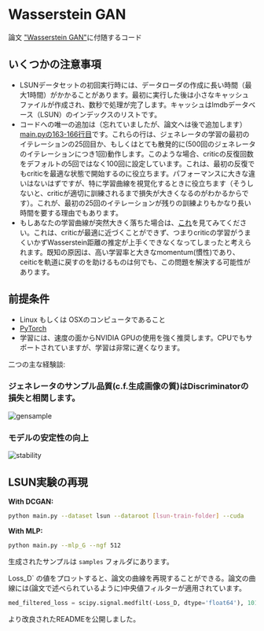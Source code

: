 Wasserstein GAN
===============

論文 ["Wasserstein GAN"](https://arxiv.org/abs/1701.07875)に付随するコード

## いくつかの注意事項

- LSUNデータセットの初回実行時には、データローダの作成に長い時間（最大1時間）がかかることがあります。最初に実行した後は小さなキャッシュファイルが作成され、数秒で処理が完了します。キャッシュはlmdbデータベース（LSUN）のインデックスのリストです。
- コードへの唯一の追加は（忘れていましたが、論文へは後で追加します）[main.pyの163-166行目](https://github.com/martinarjovsky/WassersteinGAN/blob/master/main.py#L163-L166)です。これらの行は、ジェネレータの学習の最初のイテレーションの25回目か、もしくはとても散発的に(500回のジェネレータのイテレーションにつき1回)動作します。このような場合、criticの反復回数をデフォルトの5回ではなく100回に設定しています。これは、最初の反復でもcriticを最適な状態で開始するのに役立ちます。パフォーマンスに大きな違いはないはずですが、特に学習曲線を視覚化するときに役立ちます（そうしないと、criticが適切に訓練されるまで損失が大きくなるのがわかるからです）。これが、最初の25回のイテレーションが残りの訓練よりもかなり長い時間を要する理由でもあります。
- もしあなたの学習曲線が突然大きく落ちた場合は、[これ](https://github.com/martinarjovsky/WassersteinGAN/issues/2)を見てみてください。これは、criticが最適に近づくことができず、つまりcriticの学習がうまくいかずWasserstein距離の推定が上手くできなくなってしまったと考えられます。既知の原因は、高い学習率と大きなmomentum(慣性)であり、ceiticを軌道に戻すのを助けるものは何でも、この問題を解決する可能性があります。

## 前提条件

- Linux もしくは OSXのコンピュータであること
- [PyTorch](http://pytorch.org)
- 学習には、速度の面からNVIDIA GPUの使用を強く推奨します。CPUでもサポートされていますが、学習は非常に遅くなります。

二つの主な経験談:

### ジェネレータのサンプル品質(c.f.生成画像の質)はDiscriminatorの損失と相関します。

![gensample](imgs/w_combined.png "sample quality correlates with discriminator loss")

### モデルの安定性の向上

![stability](imgs/compare_dcgan.png "stability")


## LSUN実験の再現

**With DCGAN:**

```bash
python main.py --dataset lsun --dataroot [lsun-train-folder] --cuda
```

**With MLP:**

```bash
python main.py --mlp_G --ngf 512
```

生成されたサンプルは `samples` フォルダにあります。

Loss_D` の値をプロットすると、論文の曲線を再現することができる。論文の曲線には(論文で述べられているように)中央値フィルターが適用されています。

```python
med_filtered_loss = scipy.signal.medfilt(-Loss_D, dtype='float64'), 101)
```

より改良されたREADMEを公開しました。